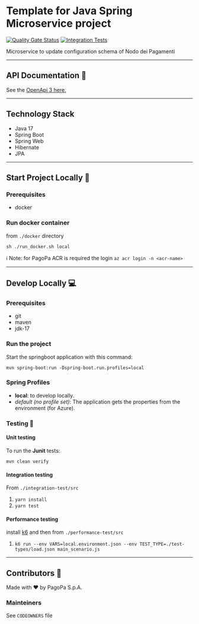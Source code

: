 # Template for Java Spring Microservice project

[![Quality Gate Status](https://sonarcloud.io/api/project_badges/measure?project=pagopa_pagopa-node-cfg-sync&metric=alert_status)](https://sonarcloud.io/dashboard?id=pagopa_pagopa-node-cfg-sync)
[![Integration Tests](https://github.com/pagopa/<TODO-repo>/actions/workflows/integration_test.yml/badge.svg?branch=main)](https://github.com/pagopa/<TODO-repo>/actions/workflows/integration_test.yml)

Microservice to update configuration schema of Nodo dei Pagamenti

---

## API Documentation 📖

See the [OpenApi 3 here.](https://editor.swagger.io/?url=https://raw.githubusercontent.com/pagopa/pagopa-node-cfg-sync/main/openapi/openapi.json)

---

## Technology Stack

- Java 17
- Spring Boot
- Spring Web
- Hibernate
- JPA

---

## Start Project Locally 🚀

### Prerequisites

- docker

### Run docker container

from `./docker` directory

`sh ./run_docker.sh local`

ℹ️ Note: for PagoPa ACR is required the login `az acr login -n <acr-name>`

---

## Develop Locally 💻

### Prerequisites

- git
- maven
- jdk-17

### Run the project

Start the springboot application with this command:

`mvn spring-boot:run -Dspring-boot.run.profiles=local`

### Spring Profiles

- **local**: to develop locally.
- _default (no profile set)_: The application gets the properties from the environment (for Azure).

### Testing 🧪

#### Unit testing

To run the **Junit** tests:

`mvn clean verify`

#### Integration testing

From `./integration-test/src`

1. `yarn install`
2. `yarn test`

#### Performance testing

install [k6](https://k6.io/) and then from `./performance-test/src`

1. `k6 run --env VARS=local.environment.json --env TEST_TYPE=./test-types/load.json main_scenario.js`

---

## Contributors 👥

Made with ❤️ by PagoPa S.p.A.

### Mainteiners

See `CODEOWNERS` file
